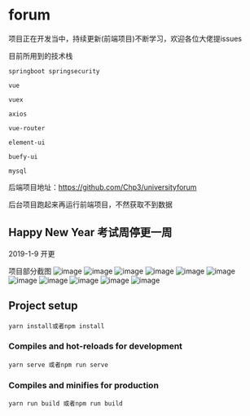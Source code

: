 # forum

项目正在开发当中，持续更新(前端项目)不断学习，欢迎各位大佬提issues

目前所用到的技术栈

`springboot springsecurity`

`vue`

`vuex`

`axios`

`vue-router`

`element-ui`

`buefy-ui`

`mysql` 

后端项目地址：https://github.com/Chp3/universityforum

后台项目跑起来再运行前端项目，不然获取不到数据

Happy New Year
考试周停更一周
---------------------------


2019-1-9
开更



项目部分截图
 ![image](src/assets/imgs/1.png)
 ![image](src/assets/imgs/2.png)
 ![image](src/assets/imgs/3.png)
 ![image](src/assets/imgs/4.png)
 ![image](src/assets/imgs/5.png)
 ![image](src/assets/imgs/6.png)
 ![image](src/assets/imgs/7.png)
 ![image](src/assets/imgs/8.png)
 ![image](src/assets/imgs/9.png)
 ![image](src/assets/imgs/10.png)
 ![image](src/assets/imgs/11.png)

## Project setup
```
yarn install或者npm install
```

### Compiles and hot-reloads for development
```
yarn serve 或者npm run serve
```

### Compiles and minifies for production
```
yarn run build 或者npm run build
```


